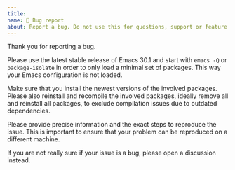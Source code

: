 ```yaml
---
title:
name: 🐞 Bug report
about: Report a bug. Do not use this for questions, support or feature requests.
---
```

Thank you for reporting a bug.

Please use the latest stable release of Emacs 30.1 and start with `emacs -Q` or
`package-isolate` in order to only load a minimal set of packages. This way your
Emacs configuration is not loaded.

Make sure that you install the newest versions of the involved packages. Please
also reinstall and recompile the involved packages, ideally remove all and
reinstall all packages, to exclude compilation issues due to outdated
dependencies.

Please provide precise information and the exact steps to reproduce the issue.
This is important to ensure that your problem can be reproduced on a different
machine.

If you are not really sure if your issue is a bug, please open a discussion
instead.

